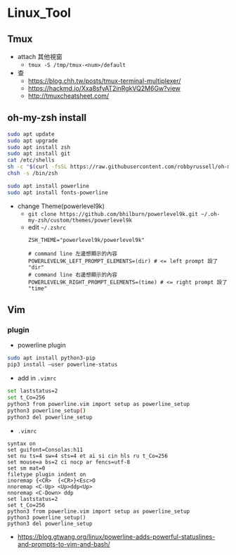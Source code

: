 # Linux_Tool

## Tmux
* attach 其他視窗
    * `tmux -S /tmp/tmux-<num>/default`
* 查
    * https://blog.chh.tw/posts/tmux-terminal-multiplexer/
    * https://hackmd.io/Xxa8sfyAT2inRgkVQ2M6Gw?view
    * http://tmuxcheatsheet.com/

## oh-my-zsh install

```bash
sudo apt update
sudo apt upgrade
sudo apt install zsh
sudo apt install git
cat /etc/shells
sh -c "$(curl -fsSL https://raw.githubusercontent.com/robbyrussell/oh-my-zsh/master/tools/install.sh)"
chsh -s /bin/zsh

sudo apt install powerline
sudo apt install fonts-powerline
```

* change Theme(powerlevel9k)
    * `git clone https://github.com/bhilburn/powerlevel9k.git ~/.oh-my-zsh/custom/themes/powerlevel9k`
    * edit `~/.zshrc`
        ```cmd=
        ZSH_THEME="powerlevel9k/powerlevel9k"
        ```
        ```
        # command line 左邊想顯示的內容
        POWERLEVEL9K_LEFT_PROMPT_ELEMENTS=(dir) # <= left prompt 設了 "dir"
        # command line 右邊想顯示的內容
        POWERLEVEL9K_RIGHT_PROMPT_ELEMENTS=(time) # <= right prompt 設了 "time"
        ```

## Vim

### plugin

* powerline plugin
```bash
sudo apt install python3-pip
pip3 install –user powerline-status
```
* add in `.vimrc`
```bash
set laststatus=2
set t_Co=256
python3 from powerline.vim import setup as powerline_setup
python3 powerline_setup()
python3 del powerline_setup
```


* `.vimrc`
```vim
syntax on
set guifont=Consolas:h11
set nu ts=4 sw=4 sts=4 et ai si cin hls ru t_Co=256
set mouse=a bs=2 ci nocp ar fencs=utf-8
set sm mat=0
filetype plugin indent on
inoremap {<CR>  {<CR>}<Esc>O
nnoremap <C-Up> <Up>ddp<Up>
nnoremap <C-Down> ddp
set laststatus=2
set t_Co=256
python3 from powerline.vim import setup as powerline_setup
python3 powerline_setup()
python3 del powerline_setup
```

* https://blog.gtwang.org/linux/powerline-adds-powerful-statuslines-and-prompts-to-vim-and-bash/

